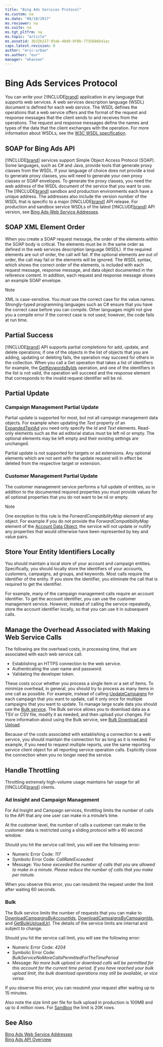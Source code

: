 ```yaml
---
title: "Bing Ads Services Protocol"
ms.custom: na
ms.date: "08/10/2017"
ms.reviewer: na
ms.suite: na
ms.tgt_pltfrm: na
ms.topic: "article"
ms.assetid: 3b32b227-93ab-48d9-8f0b-7735686b41ac
caps.latest.revision: 8
author: "eric-urban"
ms.author: "eur"
manager: "ehansen"
---
```

# Bing Ads Services Protocol
You can write your [!INCLUDE[brand](../docset-overview/includes/brand.md)] application in any language that supports web services. A web services description language (WSDL) document is defined for each web service. The WSDL defines the operations that a web service offers and the format of the request and response messages that the client sends to and receives from the operations. The request and response messages define the names and types of the data that the client exchanges with the operation. For more information about WSDLs, see the [W3C WSDL specification](http://go.microsoft.com/fwlink/?LinkID=103361&clcid=0x409).

## SOAP for Bing Ads API
[!INCLUDE[brand](../docset-overview/includes/brand.md)] services support Simple Object Access Protocol (SOAP). Some languages, such as C# and Java, provide tools that generate proxy classes from the WSDL. If your language of choice does not provide a tool to generate proxy classes, you will need to generate your own proxy classes or SOAP envelopes. To generate the proxy classes, you need the web address of the WSDL document of the service that you want to use. The [!INCLUDE[brand](../docset-overview/includes/brand.md)] sandbox and production environments each have a unique address. The addresses also include the version number of the WSDL that is specific to a major [!INCLUDE[brand](../docset-overview/includes/brand.md)] API release. For production and sandbox service WSDLs of the latest [!INCLUDE[brand](../docset-overview/includes/brand.md)] API version, see [Bing Ads Web Service Addresses](../docset-overview/bing-ads-web-service-addresses.md).

## <a name="element_order"></a>SOAP XML Element Order
When you create a SOAP request message, the order of the elements within the SOAP body is critical. The elements must be in the same order as defined in the web services description language (WSDL). If the required elements are out of order, the call will fail. If the optional elements are out of order, the call may fail or the elements will be ignored. The WSDL syntax, which shows the correct order of the elements, is included with each request message, response message, and data object documented in the reference content. In addition, each request and response message shows an example SOAP envelope.

> [!NOTE]
> XML is case-sensitive. You must use the correct case for the value names. Strongly-typed programming languages such as C# ensure that you have the correct case before you can compile. Other languages might not give you a compile error if the correct case is not used; however, the code fails at run time.

## Partial Success
[!INCLUDE[brand](../docset-overview/includes/brand.md)] API supports partial completions for add, update, and delete operations; if one of the objects in the list of objects that you are adding, updating or deleting fails, the operation may succeed for others in the collection. When you call a Get operation that takes a list of identifiers for example, the [GetKeywordsByIds](https://msdn.microsoft.com/library/bing-ads-campaign-management-getkeywordsbyids.aspx) operation, and one of the identifiers in the list is not valid, the operation will succeed and the response element that corresponds to the invalid request identifier will be nil.

## Partial Update

### Campaign Management Partial Update
Partial update is supported for most, but not all campaign management data objects. For example when updating the *Text* property of an [ExpandedTextAd](https://msdn.microsoft.com/library/bing-ads-campaign-management-expandedtextad.aspx) you need only specify the *Id* and *Text* elements. Read-only elements such as the ad editorial status must be left nil or empty. The optional elements may be left empty and their existing settings are unchanged. 

Partial update is not supported for targets or ad extensions. Any optional elements which are not sent with the update request will in effect be deleted from the respective target or extension.

### Customer Management Partial Update
The customer management service performs a full update of entities, so in addition to the documented required properties you must provide values for all optional properties that you do not want to be nil or empty.  

> [!NOTE]
> One exception to this rule is the *ForwardCompatibilityMap* element of any object. For example if you do not provide the *ForwardCompatibilityMap* element of the [Account Data Object](https://msdn.microsoft.com/library/bb671588.aspx), the service will not update or nullify any properties that would otherwise have been represented by key and value pairs.

## <a name="store_locally"></a>Store Your Entity Identifiers Locally
You should maintain a local store of your account and campaign entities. Specifically, you should locally store the identifiers of your accounts, customers, campaigns, ad groups, and keywords. Most calls require the identifier of the entity. If you store the identifier, you eliminate the call that is required to get the identifier.

For example, many of the campaign management calls require an account identifier. To get the account identifier, you can use the customer management service. However, instead of calling the service repeatedly, store the account identifier locally, so that you can use it in subsequent calls.

## <a name="manage_overhead"></a>Manage the Overhead Associated with Making Web Service Calls
The following are the overhead costs, in processing time, that are associated with each web service call.

-   Establishing an HTTPS connection to the web service.  
-   Authenticating the user name and password.  
-   Validating the developer token.  

These costs occur whether you process a single item or a set of items. To minimize overhead, in general, you should try to process as many items in one call as possible. For example, instead of calling [UpdateCampaigns](https://msdn.microsoft.com/library/bing-ads-campaign-management-updatecampaigns.aspx) for each campaign that you want to update, call it only once for multiple campaigns that you want to update. To manage large scale data you should use the [Bulk service](https://msdn.microsoft.com/library/bing-ads-bulk-service-reference.aspx). The Bulk service allows you to download data as a TSV or CSV file, modify it as needed, and then upload your changes. For more information about using the Bulk service, see [Bulk Download and Upload](../docset-overview/bulk-download-and-upload.md).

Because of the costs associated with establishing a connection to a web service, you should maintain the connection for as long as it is needed. For example, if you need to request multiple reports, use the same reporting service client object for all reporting service operation calls. Explicitly close the connection when you no longer need the service.

## <a name="throttling"></a>Handle Throttling
Throttling extremely high-volume usage maintains fair usage for all [!INCLUDE[brand](../docset-overview/includes/brand.md)] clients.

### Ad Insight and Campaign Management
For Ad Insight and Campaign services, throttling limits the number of calls to the API that any one user can make in a minute’s time.

At the customer level, the number of calls a customer can make to the customer data is restricted using a sliding protocol with a 60 second window.

Should you hit the service call limit, you will see the following error:

-   Numeric Error Code: *117*  
-   Symbolic Error Code: *CallRateExceeded*  
-   Message: *You have exceeded the number of calls that you are allowed to make in a minute. Please reduce the number of calls that you make per minute.*  

When you observe this error, you can resubmit the request under the limit after waiting 60 seconds.

### Bulk
The Bulk service limits the number of requests that you can make to [DownloadCampaignsByAccountIds](https://msdn.microsoft.com/library/bing-ads-bulk-downloadcampaignsbyaccountids.aspx), [DownloadCampaignsByCampaignIds](https://msdn.microsoft.com/library/bing-ads-bulk-downloadcampaignsbycampaignids.aspx), and [GetBulkUploadUrl](https://msdn.microsoft.com/library/bing-ads-bulk-getbulkuploadurl.aspx). The details of the service limits are internal and subject to change.

Should you hit the service call limit, you will see the following error:

-   Numeric Error Code: *4204*  
-   Symbolic Error Code: *BulkServiceNoMoreCallsPermittedForTheTimePeriod*  
-   Message: *No more bulk upload or download calls will be permitted for this account for the current time period. If you have reached your bulk upload limit, the bulk download operations may still be available, or vice versa.*  

If you observe this error, you can resubmit your request after waiting up to 15 minutes.

Also note the size limit per file for bulk upload in production is 100MB and up to 4 million rows. For [Sandbox](../docset-overview/sandbox.md) the limit is 20K rows.

## See Also
[Bing Ads Web Service Addresses](../docset-overview/bing-ads-web-service-addresses.md)  
[Bing Ads API Overview](../docset-overview/bing-ads-api-overview.md)  

